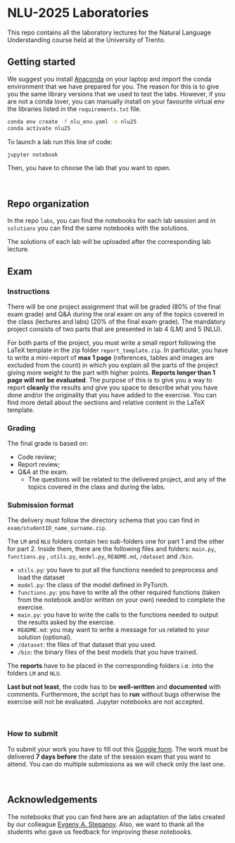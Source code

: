 # NLU-2025 Laboratories

This repo contains all the laboratory lectures for the Natural Language Understanding course held at the University of Trento.
<br>

## Getting started

We suggest you install [Anaconda](https://www.anaconda.com/download) on your laptop and import the conda environment that we have prepared for you. The reason for this is to give you the same library versions that we used to test the labs. However, if you are not a conda lover, you can manually install on your favourite virtual env the libraries listed in the `requirements.txt` file.

```bash
conda env create -f nlu_env.yaml -n nlu25
conda activate nlu25
```

To launch a lab run this line of code:
```bash
jupyter notebook
```


Then, you have to choose the lab that you want to open.

<br>

## Repo organization
In the repo `labs`, you can find the notebooks for each lab session and in `solutions` you can find the same notebooks with the solutions.
<br>

The solutions of each lab will be uploaded after the corresponding lab lecture.


## Exam

### Instructions

There will be one project assignment that will be graded (80% of the final exam grade) and Q&A during the oral exam on any of the topics covered in the class (lectures and labs) (20% of the final exam grade).
The mandatory project consists of two parts that are presented in lab 4 (LM) and 5 (NLU).

For both parts of the project, you must write a small report following the LaTeX template in the zip folder `report_template.zip`. In particular, you have to write a mini-report of **max 1 page** (references, tables and images are excluded from the count) in which you explain all the parts of the project giving more weight to the part with higher points. **Reports longer than 1 page will not be evaluated**. The purpose of this is to give you a way to report **cleanly** the results and give you space to describe what you have done and/or the originality that you have added to the exercise. You can find more detail about the sections and relative content in the LaTeX template.

### Grading
The final grade is based on:
- Code review;
- Report review;
- Q&A at the exam.
    -  The questions will be related to the delivered project, and any of the topics covered in the class and during the labs.


### Submission format

The delivery must follow the directory schema that you can find in `exam/studentID_name_surname.zip`.

The `LM` and `NLU` folders contain two sub-folders one for part 1 and the other for part 2.   Inside them, there are the following files and folders: `main.py`, `functions.py` ,  `utils.py`,  `model.py`,  `README.md`, `/dataset` and `/bin`.

- `utils.py`: you have to put all the functions needed to preprocess and load the dataset
- `model.py`: the class of the model defined in PyTorch.
- `functions.py`: you have to write all the other required functions (taken from the notebook and/or written on your own) needed to complete the exercise.
- `main.py`: you have to write the calls to the functions needed to output the results asked by the exercise.
- `README.md`: you may want to write a message for us related to your solution (optional).
- `/dataset`: the files of that dataset that you used.
- `/bin`: the binary files of the best models that you have trained.

 The **reports** have to be placed in the corresponding folders i.e. into the folders `LM` and `NLU`.

**Last but not least**, the code has to be **well-written** and **documented** with comments. Furthermore, the script has to **run** without bugs otherwise the exercise will not be evaluated. Jupyter notebooks are not accepted.

<br>

### How to submit
To submit your work you have to fill out this [Google form](https://forms.gle/CFxQ87ZLZVvc7cvs8). The work must be delivered **7 days before** the date of the session exam that you want to attend. You can do multiple submissions as we will check only the last one.

<br>

## Acknowledgements
The notebooks that you can find here are an adaptation of the labs created by our colleague [Evgeny A. Stepanov](https://github.com/esrel). Also, we want to thank all the students who gave us feedback for improving these notebooks.
